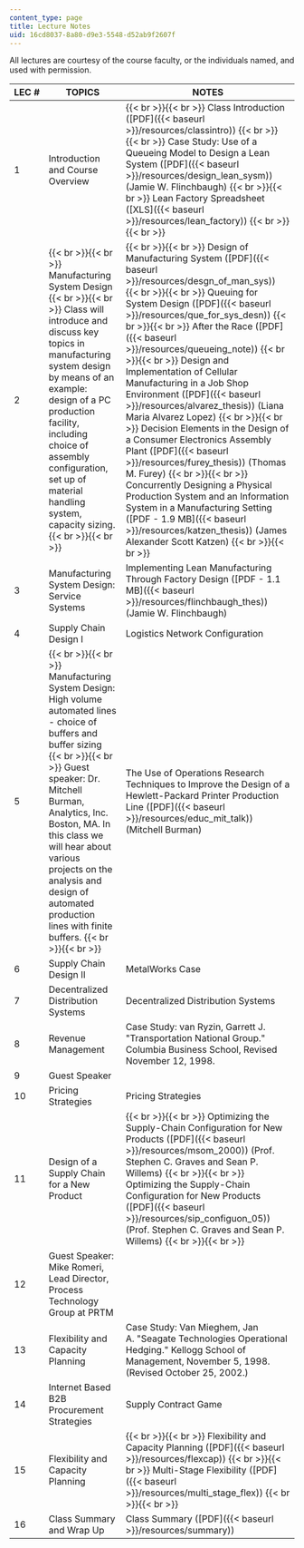 ```yaml
---
content_type: page
title: Lecture Notes
uid: 16cd8037-8a80-d9e3-5548-d52ab9f2607f
---
```


All lectures are courtesy of the course faculty, or the individuals named, and used with permission.

| LEC # | TOPICS | NOTES |
| --- | --- | --- |
| 1 | Introduction and Course Overview |  {{< br >}}{{< br >}} Class Introduction ([PDF]({{< baseurl >}}/resources/classintro)) {{< br >}}{{< br >}} Case Study: Use of a Queueing Model to Design a Lean System ([PDF]({{< baseurl >}}/resources/design_lean_sysm)) (Jamie W. Flinchbaugh) {{< br >}}{{< br >}} Lean Factory Spreadsheet ([XLS]({{< baseurl >}}/resources/lean_factory)) {{< br >}}{{< br >}}  |
| 2 |  {{< br >}}{{< br >}} Manufacturing System Design {{< br >}}{{< br >}} Class will introduce and discuss key topics in manufacturing system design by means of an example: design of a PC production facility, including choice of assembly configuration, set up of material handling system, capacity sizing. {{< br >}}{{< br >}}  |  {{< br >}}{{< br >}} Design of Manufacturing System ([PDF]({{< baseurl >}}/resources/desgn_of_man_sys)) {{< br >}}{{< br >}} Queuing for System Design ([PDF]({{< baseurl >}}/resources/que_for_sys_desn)) {{< br >}}{{< br >}} After the Race ([PDF]({{< baseurl >}}/resources/queueing_note)) {{< br >}}{{< br >}} Design and Implementation of Cellular Manufacturing in a Job Shop Environment ([PDF]({{< baseurl >}}/resources/alvarez_thesis)) (Liana Maria Alvarez Lopez) {{< br >}}{{< br >}} Decision Elements in the Design of a Consumer Electronics Assembly Plant ([PDF]({{< baseurl >}}/resources/furey_thesis)) (Thomas M. Furey) {{< br >}}{{< br >}} Concurrently Designing a Physical Production System and an Information System in a Manufacturing Setting ([PDF - 1.9 MB]({{< baseurl >}}/resources/katzen_thesis)) (James Alexander Scott Katzen) {{< br >}}{{< br >}}  |
| 3 | Manufacturing System Design: Service Systems | Implementing Lean Manufacturing Through Factory Design ([PDF - 1.1 MB]({{< baseurl >}}/resources/flinchbaugh_thes)) (Jamie W. Flinchbaugh) |
| 4 | Supply Chain Design I | Logistics Network Configuration |
| 5 |  {{< br >}}{{< br >}} Manufacturing System Design: High volume automated lines - choice of buffers and buffer sizing {{< br >}}{{< br >}} Guest speaker: Dr. Mitchell Burman, Analytics, Inc. Boston, MA. In this class we will hear about various projects on the analysis and design of automated production lines with finite buffers. {{< br >}}{{< br >}}  | The Use of Operations Research Techniques to Improve the Design of a Hewlett-Packard Printer Production Line ([PDF]({{< baseurl >}}/resources/educ_mit_talk)) (Mitchell Burman) |
| 6 | Supply Chain Design II | MetalWorks Case |
| 7 | Decentralized Distribution Systems | Decentralized Distribution Systems |
| 8 | Revenue Management | Case Study: van Ryzin, Garrett J. "Transportation National Group." Columbia Business School, Revised November 12, 1998. |
| 9 | Guest Speaker | &nbsp; |
| 10 | Pricing Strategies | Pricing Strategies |
| 11 | Design of a Supply Chain for a New Product |  {{< br >}}{{< br >}} Optimizing the Supply-Chain Configuration for New Products ([PDF]({{< baseurl >}}/resources/msom_2000)) (Prof. Stephen C. Graves and Sean P. Willems) {{< br >}}{{< br >}} Optimizing the Supply-Chain Configuration for New Products ([PDF]({{< baseurl >}}/resources/sip_configuon_05)) (Prof. Stephen C. Graves and Sean P. Willems) {{< br >}}{{< br >}}  |
| 12 | Guest Speaker: Mike Romeri, Lead Director, Process Technology Group at PRTM | &nbsp; |
| 13 | Flexibility and Capacity Planning | Case Study: Van Mieghem, Jan A. "Seagate Technologies Operational Hedging." Kellogg School of Management, November 5, 1998. (Revised October 25, 2002.) |
| 14 | Internet Based B2B Procurement Strategies | Supply Contract Game |
| 15 | Flexibility and Capacity Planning |  {{< br >}}{{< br >}} Flexibility and Capacity Planning ([PDF]({{< baseurl >}}/resources/flexcap)) {{< br >}}{{< br >}} Multi-Stage Flexibility ([PDF]({{< baseurl >}}/resources/multi_stage_flex)) {{< br >}}{{< br >}}  |
| 16 | Class Summary and Wrap Up | Class Summary ([PDF]({{< baseurl >}}/resources/summary))